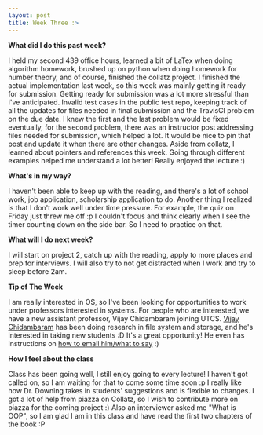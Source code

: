 ```yaml
---
layout: post
title: Week Three :>
---
```


**What did I do this past week?** 

I held my second 439 office hours, learned a bit of LaTex when doing algorithm homework, brushed up on python when doing homework for number theory, and of course, finished the collatz project. I finished the actual implementation last week, so this week was mainly getting it ready for submission. Getting ready for submission was a lot more stressful than I've anticipated. Invalid test cases in the public test repo, keeping track of all the updates for files needed in final submission and the TravisCI problem on the due date. I knew the first and the last problem would be fixed eventually, for the second problem, there was an instructor post addressing files needed for submission, which helped a lot. It would be nice to pin that post and update it when there are other changes. Aside from collatz, I learned about pointers and references this week. Going through different examples helped me understand a lot better! Really enjoyed the lecture :)


**What's in my way?**

I haven't been able to keep up with the reading, and there's a lot of school work, job application, scholarship application to do. Another thing I realized is that I don't work well under time pressure. For example, the quiz on Friday just threw me off :p I couldn't focus and think clearly when I see the timer counting down on the side bar. So I need to practice on that. 


**What will I do next week?**

I will start on project 2, catch up with the reading, apply to more places and prep for interviews. I will also try to not get distracted when I work and try to sleep before 2am.


**Tip of The Week**

I am really interested in OS, so I've been looking for opportunities to work under professors interested in systems. For people who are interested, we have a new assistant professor, Vijay Chidambaram joining UTCS. [Vijay Chidambaram](https://www.cs.utexas.edu/~vijay/) has been doing research in file system and storage, and he's interested in taking new students :D It's a great opportunity! He even has instructions on [how to email him/what to say](https://www.cs.utexas.edu/~vijay/email.htm) :) 
 

**How I feel about the class**

Class has been going well, I still enjoy going to every lecture! I haven't got called on, so I am waiting for that to come some time soon :p I really like how Dr. Downing takes in students' suggestions and is flexible to changes. I got a lot of help from piazza on Collatz, so I wish to contribute more on piazza for the coming project :) Also an interviewer asked me "What is OOP", so I am glad I am in this class and have read the first two chapters of the book :P